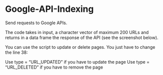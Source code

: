 # Google-API-Indexing

Send requests to Google APIs.

The code takes in input, a character vector of maximum 200 URLs and returns in a data frame the response of the API (see the screenshot below).

You can use the script to update or delete pages. You just have to change the line 38:

Use type = “URL_UPDATED” if you have to update the page
Use type = “URL_DELETED” if you have to remove the page
